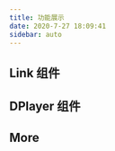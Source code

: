 ```yaml
---
title: 功能展示
date: 2020-7-27 18:09:41
sidebar: auto
---
```


## Link 组件

<Link title="vczyh" desc="不会写诗 但志在远方" avatar="http://p.vczyh.com/blog/TIM图片20200321204313.jpg" url="http://zhangeek.com" />
<Link title="VuePress Theme Something" desc="一款简约的博客主题" avatar="http://p.vczyh.com/blog/TIM图片20200321204313.jpg" url="https://vczyh.github.io" />

## DPlayer 组件

<d-player :options="{
        screenshot: true,
        video: {
          url: 'http://static.smartisanos.cn/common/video/t1-ui.mp4',
          pic: 'demo.jpg',
          thumbnails: 'thumbnails.jpg',
        },
        subtitle: {
          url: 'webvtt.vtt',
        },
        danmaku: {
          id: 'demo',
          api: 'https://api.prprpr.me/dplayer/',
        },
}"/>

## More
